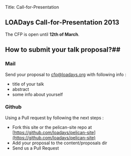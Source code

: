 Title: Call-for-Presentation


## LOADays Call-for-Presentation 2013 ##
The CFP is open until __12th of March__.


## How to submit your talk proposal?##


### Mail ###
Send your proposal to [cfp@loadays.org](mailto:cfp@loadays.org) with following info :

-   title of your talk
-   abstract
-   some info about yourself

### Github ###

Using a Pull request by following the next steps :

-   Fork this site or the pelican-site repo at [https://github.com/loadays/pelican-site](https://github.com/loadays/pelican-site)
-   Add your proposal to the content/proposals dir
-   Send us a Pull Request
